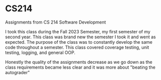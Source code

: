 # CS214
Assignments from CS 214 Software Development 

I took this class during the Fall 2023 Semester, my first semester of my second year. 
This class was brand new the semester I took it and went as expected. 
The purpose of the class was to constantly develop the same code throughout a semester. 
This class covered coverage testing, unit testing, logging, and general OOP. 

Honestly the quality of the assignments decrease as we go down as the class requirements became less clear and it was more about "beating the autograder"
